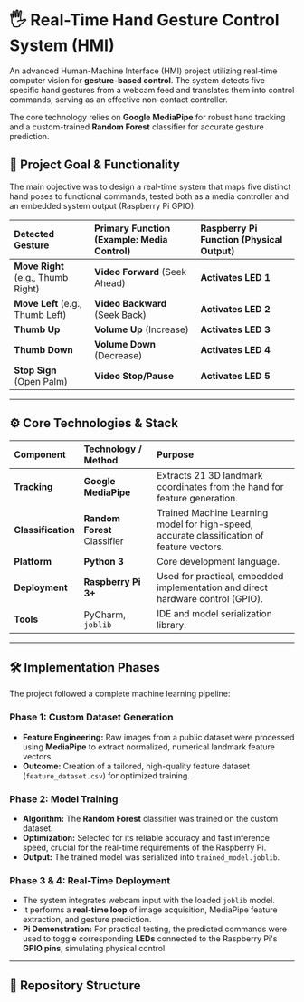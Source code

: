 # 🖐️ Real-Time Hand Gesture Control System (HMI)

An advanced Human-Machine Interface (HMI) project utilizing real-time computer vision for **gesture-based control**. The system detects five specific hand gestures from a webcam feed and translates them into control commands, serving as an effective non-contact controller.

The core technology relies on **Google MediaPipe** for robust hand tracking and a custom-trained **Random Forest** classifier for accurate gesture prediction.

## 🌟 Project Goal & Functionality

The main objective was to design a real-time system that maps five distinct hand poses to functional commands, tested both as a media controller and an embedded system output (Raspberry Pi GPIO).

| Detected Gesture | Primary Function (Example: Media Control) | Raspberry Pi Function (Physical Output) |
| :--- | :--- | :--- |
| **Move Right** (e.g., Thumb Right) | **Video Forward** (Seek Ahead) | **Activates LED 1** |
| **Move Left** (e.g., Thumb Left) | **Video Backward** (Seek Back) | **Activates LED 2** |
| **Thumb Up** | **Volume Up** (Increase) | **Activates LED 3** |
| **Thumb Down** | **Volume Down** (Decrease) | **Activates LED 4** |
| **Stop Sign** (Open Palm) | **Video Stop/Pause** | **Activates LED 5** |

***

## ⚙️ Core Technologies & Stack

| Component | Technology / Method | Purpose |
| :--- | :--- | :--- |
| **Tracking** | **Google MediaPipe** | Extracts 21 3D landmark coordinates from the hand for feature generation. |
| **Classification** | **Random Forest** Classifier | Trained Machine Learning model for high-speed, accurate classification of feature vectors. |
| **Platform** | **Python 3** | Core development language. |
| **Deployment** | **Raspberry Pi 3+** | Used for practical, embedded implementation and direct hardware control (GPIO). |
| **Tools** | PyCharm, `joblib` | IDE and model serialization library. |

***

## 🛠️ Implementation Phases

The project followed a complete machine learning pipeline:

### Phase 1: Custom Dataset Generation
* **Feature Engineering:** Raw images from a public dataset were processed using **MediaPipe** to extract normalized, numerical landmark feature vectors.
* **Outcome:** Creation of a tailored, high-quality feature dataset (`feature_dataset.csv`) for optimized training.

### Phase 2: Model Training
* **Algorithm:** The **Random Forest** classifier was trained on the custom dataset.
* **Optimization:** Selected for its reliable accuracy and fast inference speed, crucial for the real-time requirements of the Raspberry Pi.
* **Output:** The trained model was serialized into `trained_model.joblib`.

### Phase 3 & 4: Real-Time Deployment
* The system integrates webcam input with the loaded `joblib` model.
* It performs a **real-time loop** of image acquisition, MediaPipe feature extraction, and gesture prediction.
* **Pi Demonstration:** For practical testing, the predicted commands were used to toggle corresponding **LEDs** connected to the Raspberry Pi's **GPIO pins**, simulating physical control.

***

## 📂 Repository Structure
